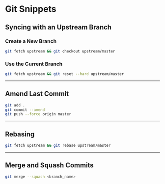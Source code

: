 # Git Snippets

## Syncing with an Upstream Branch

### Create a New Branch
```bash
git fetch upstream && git checkout upstream/master
```

### Use the Current Branch
```bash
git fetch upstream && git reset --hard upstream/master
```

---

## Amend Last Commit
```bash
git add .
git commit --amend
git push --force origin master
```

---

## Rebasing
```bash
git fetch upstream && git rebase upstream/master
```

---

## Merge and Squash Commits
```bash
git merge --squash <branch_name>
```
